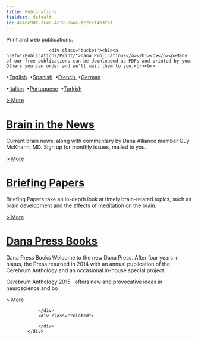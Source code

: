 ```yaml
---
title: Publications
fieldset: default
id: 4e40e98f-2c48-4c72-8aae-fc2ccf4b3fa1
---
```

<div id="interior_body_a" class="clearfix">
                <p id="opening_paragraph">
                    Print and web publications.
                </p>
                <div class="group">
                    

                    <div class="bucket"><h1><a href="/Publications/Print/">Dana Publications</a></h1><p></p><p>Many of our free publications can be downloaded as PDFs and printed by you. Others you can order and we'll mail them to you.<br><br>
 •<a href="http://dana.org/Publications/Print/">English</a>&nbsp; •<a href="http://dana.org/Publications/spanish/ ">Spanish</a>&nbsp; •<a href="http://dana.org/Publications/french/ ">French </a>&nbsp;•<a href="http://dana.org/Publications/german/">German </a></p>
<p>•<a href="http://dana.org/Publications/italian/">Italian</a>&nbsp; •<a href="http://www.dana.org/publications/portuguese/">Portuguese</a>&nbsp; •<a href=" http://www.dana.org/publications/turkish/">Turkish</a></p><p></p><p class="endlinks"> <a href="/Publications/Print/">&gt; More</a></p></div><div class="bucket"><h1><a href="/News/BrainIntheNews/">Brain in the News</a></h1><p></p><p>Current brain news, along with commentary by Dana Alliance member Guy McKhann, MD. Sign up for monthly issues, mailed to you.</p><p></p><p class="endlinks"> <a href="/News/BrainIntheNews/">&gt; More</a></p></div><div class="bucket"><h1><a href="/Publications/Briefing_Papers/">Briefing Papers</a></h1><p>Briefing Papers take an in-depth look at timely brain-related topics, such as brain development and the effects of meditation on the brain.</p><p class="endlinks"> <a href="/Publications/Briefing_Papers/">&gt; More</a></p></div><div class="bucket"><h1><a href="/Publications/danapress/">Dana Press Books</a></h1><p></p><p> Dana Press Books 
 Welcome
to the new Dana Press. After four years in hiatus, the Press returned in 2014 with an annual publication of the  Cerebrum Anthology  and an occasional in-house special project.  
 
 
 
     
 
 
 
   Cerebrum Anthology 2015 &nbsp; offers new and provocative ideas in neuroscience and
bo</p><p></p><p class="endlinks"> <a href="/Publications/danapress/">&gt; More</a></p></div>

                </div>
                <div class="related">
                    
                </div>
            </div>